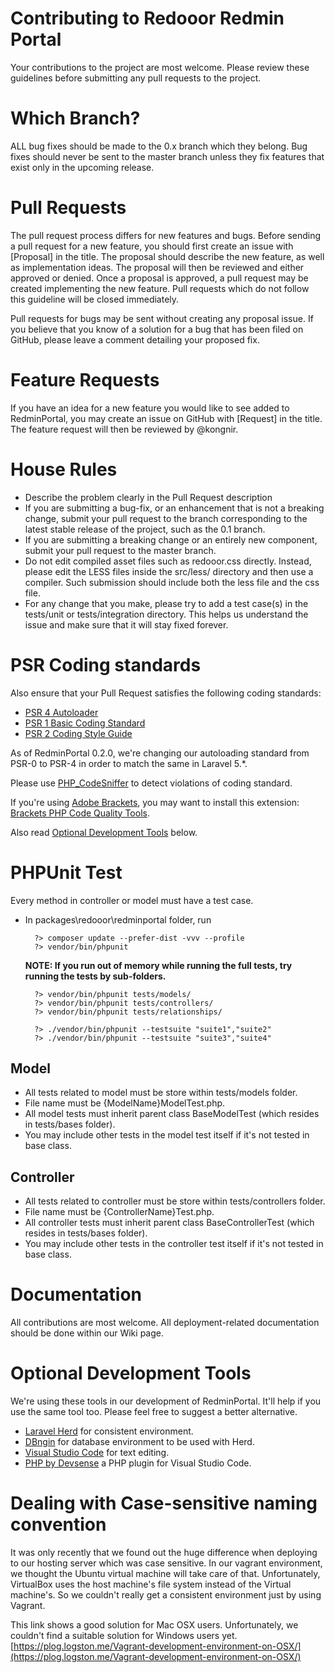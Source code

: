 # Contributing to Redooor Redmin Portal

Your contributions to the project are most welcome. Please review these guidelines before submitting any pull requests to the project.

# Which Branch?

ALL bug fixes should be made to the 0.x branch which they belong. Bug fixes should never be sent to the master branch unless they fix features that exist only in the upcoming release.

# Pull Requests

The pull request process differs for new features and bugs. Before sending a pull request for a new feature, you should first create an issue with [Proposal] in the title. The proposal should describe the new feature, as well as implementation ideas. The proposal will then be reviewed and either approved or denied. Once a proposal is approved, a pull request may be created implementing the new feature. Pull requests which do not follow this guideline will be closed immediately.

Pull requests for bugs may be sent without creating any proposal issue. If you believe that you know of a solution for a bug that has been filed on GitHub, please leave a comment detailing your proposed fix.

# Feature Requests

If you have an idea for a new feature you would like to see added to RedminPortal, you may create an issue on GitHub with [Request] in the title. The feature request will then be reviewed by @kongnir.

# House Rules

* Describe the problem clearly in the Pull Request description
* If you are submitting a bug-fix, or an enhancement that is not a breaking change, submit your pull request to the branch corresponding to the latest stable release of the project, such as the 0.1 branch.
* If you are submitting a breaking change or an entirely new component, submit your pull request to the master branch.
* Do not edit compiled asset files such as redooor.css directly. Instead, please edit the LESS files inside the src/less/ directory and then use a compiler. Such submission should include both the less file and the css file.
* For any change that you make, please try to add a test case(s) in the tests/unit or tests/integration directory. This helps us understand the issue and make sure that it will stay fixed forever.

# PSR Coding standards

Also ensure that your Pull Request satisfies the following coding standards:

* [PSR 4 Autoloader](https://github.com/php-fig/fig-standards/blob/master/accepted/PSR-4-autoloader.md)
* [PSR 1 Basic Coding Standard](https://github.com/php-fig/fig-standards/blob/master/accepted/PSR-1-basic-coding-standard.md)
* [PSR 2 Coding Style Guide](https://github.com/php-fig/fig-standards/blob/master/accepted/PSR-2-coding-style-guide.md)

As of RedminPortal 0.2.0, we're changing our autoloading standard from PSR-0 to PSR-4 in order to match the same in Laravel 5.*.

Please use [PHP_CodeSniffer](https://github.com/squizlabs/PHP_CodeSniffer) to detect violations of coding standard.

If you're using [Adobe Brackets](http://brackets.io), you may want to install this extension: [Brackets PHP Code Quality Tools](https://github.com/mikaeljorhult/brackets-php-code-quality-tools).

Also read [Optional Development Tools](#optional-development-tools) below.

# PHPUnit Test

Every method in controller or model must have a test case.

* In packages\redooor\redminportal folder, run 

        ?> composer update --prefer-dist -vvv --profile
        ?> vendor/bin/phpunit

    **NOTE: If you run out of memory while running the full tests, try running the tests by sub-folders.**
    
        ?> vendor/bin/phpunit tests/models/
        ?> vendor/bin/phpunit tests/controllers/
        ?> vendor/bin/phpunit tests/relationships/

        ?> ./vendor/bin/phpunit --testsuite "suite1","suite2"
        ?> ./vendor/bin/phpunit --testsuite "suite3","suite4"

## Model
* All tests related to model must be store within tests/models folder. 
* File name must be {ModelName}ModelTest.php.
* All model tests must inherit parent class BaseModelTest (which resides in tests/bases folder).
* You may include other tests in the model test itself if it's not tested in base class.

## Controller
* All tests related to controller must be store within tests/controllers folder. 
* File name must be {ControllerName}Test.php.
* All controller tests must inherit parent class BaseControllerTest (which resides in tests/bases folder).
* You may include other tests in the controller test itself if it's not tested in base class.

# Documentation

All contributions are most welcome.
All deployment-related documentation should be done within our Wiki page.

# Optional Development Tools

We're using these tools in our development of RedminPortal. It'll help if you use the same tool too.
Please feel free to suggest a better alternative.

* [Laravel Herd](https://herd.laravel.com/) for consistent environment.
* [DBngin](https://dbngin.com/) for database environment to be used with Herd.
* [Visual Studio Code](https://code.visualstudio.com/) for text editing.
* [PHP by Devsense](https://marketplace.visualstudio.com/items?itemName=DEVSENSE.phptools-vscode) a PHP plugin for Visual Studio Code.

# Dealing with Case-sensitive naming convention

It was only recently that we found out the huge difference when deploying to our hosting server which was case sensitive. In our vagrant environment, we thought the Ubuntu virtual machine will take care of that. Unfortunately, VirtualBox uses the host machine's file system instead of the Virtual machine's. So we couldn't really get a consistent environment just by using Vagrant.

This link shows a good solution for Mac OSX users. Unfortunately, we couldn't find a suitable solution for Windows users yet.
[https://plog.logston.me/Vagrant-development-environment-on-OSX/](https://plog.logston.me/Vagrant-development-environment-on-OSX/)
